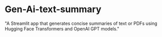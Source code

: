# Gen-Ai-text-summary
"A Streamlit app that generates concise summaries of text or PDFs using Hugging Face Transformers and OpenAI GPT models."
